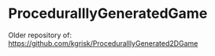# ProceduralllyGeneratedGame
Older repository of:
https://github.com/kgrisk/ProceduralllyGenerated2DGame
